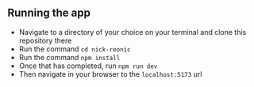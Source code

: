 ## Running the app
- Navigate to a directory of your choice on your terminal and clone this repository there
- Run the command `cd nick-reonic`
- Run the command `npm install`
- Once that has completed, run `npm run dev`
- Then navigate in your browser to the `localhost:5173` url
